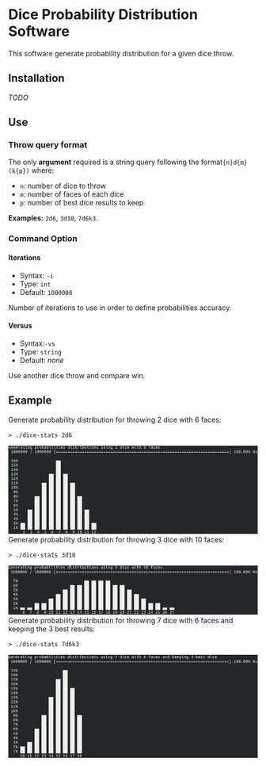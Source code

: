 # Dice Probability Distribution Software
This software generate probability distribution for a given dice throw.

## Installation
*TODO*
## Use
### Throw query format
The only **argument** required is a string query following the format`{n}d{m}(k{p})` where:
- `n`: number of dice to throw
- `m`: number of faces of each dice
- `p`: number of best dice results to keep  

**Examples:** `2d6`, `3d10`, `7d6k3`.
### Command Option
#### Iterations
- Syntax: `-i`
- Type: `int`
- Default: `1000000`

Number of iterations to use in order to define probabilities accuracy.
#### Versus
- Syntax:`-vs`
- Type: `string`
- Default: *none*

Use another dice throw and compare win.
## Example
Generate probability distribution for throwing 2 dice with 6 faces:
```shell
> ./dice-stats 2d6
```
![Output: 2d6](doc/output/2d6.png)
Generate probability distribution for throwing 3 dice with 10 faces:
```shell
> ./dice-stats 3d10
```
![Output: 3d10](doc/output/3d10.png)
Generate probability distribution for throwing 7 dice with 6 faces and keeping the 3 best results:
```shell
> ./dice-stats 7d6k3
```
![Output: 7d6k3](doc/output/7d6k3.png)

